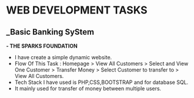 # WEB DEVELOPMENT TASKS
## _Basic Banking SyStem
**- THE SPARKS FOUNDATION**

- I have create a simple  dynamic website.
- Flow Of This Task : Homepage > View All Customers > Select and View One Customer > Transfer Money > Select Customer to transfer to > View All Customers.
- Tech Stack I  have used is PHP,CSS,BOOTSTRAP and for database SQL.
- It mainly used for transfer of money between multiple users.
